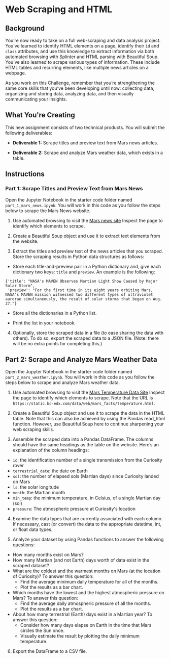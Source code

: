 # Web Scraping and HTML 

## Background
You’re now ready to take on a full web-scraping and data analysis project. You’ve learned to identify HTML elements on a page, identify their `id` and `class` attributes, and use this knowledge to extract information via both automated browsing with Splinter and HTML parsing with Beautiful Soup. You’ve also learned to scrape various types of information. These include HTML tables and recurring elements, like multiple news articles on a webpage.

As you work on this Challenge, remember that you’re strengthening the same core skills that you’ve been developing until now: collecting data, organizing and storing data, analyzing data, and then visually communicating your insights.

## What You're Creating
This new assignment consists of two technical products. You will submit the following deliverables:

* __Deliverable 1:__ Scrape titles and preview text from Mars news articles.

* __Deliverable 2:__ Scrape and analyze Mars weather data, which exists in a table.

## Instructions
### Part 1: Scrape Titles and Preview Text from Mars News
Open the Jupyter Notebook in the starter code folder named `part_1_mars_news.ipynb`. You will work in this code as you follow the steps below to scrape the Mars News website.

1. Use automated browsing to visit the [Mars news site](https://static.bc-edx.com/data/web/mars_news/index.html) Inspect the page to identify which elements to scrape.

2. Create a Beautiful Soup object and use it to extract text elements from the website.

3. Extract the titles and preview text of the news articles that you scraped. Store the scraping results in Python data structures as follows:
  * Store each title-and-preview pair in a Python dictionary and, give each dictionary two keys: `title` and `preview`. An example is the following:

```
{'title': "NASA's MAVEN Observes Martian Light Show Caused by Major Solar Storm", 
 'preview': "For the first time in its eight years orbiting Mars, NASA’s MAVEN mission witnessed two different types of ultraviolet aurorae simultaneously, the result of solar storms that began on Aug. 27."}
 ```
 
  * Store all the dictionaries in a Python list.

  * Print the list in your notebook.

4. Optionally, store the scraped data in a file (to ease sharing the data with others). To do so, export the scraped data to a JSON file. (Note: there will be no extra points for completing this.)

## Part 2: Scrape and Analyze Mars Weather Data
Open the Jupyter Notebook in the starter code folder named `part_2_mars_weather.ipynb`. You will work in this code as you follow the steps below to scrape and analyze Mars weather data.

1. Use automated browsing to visit the [Mars Temperature Data Site](https://static.bc-edx.com/data/web/mars_facts/temperature.html.) Inspect the page to identify which elements to scrape. Note that the URL is `https://static.bc-edx.com/data/web/mars_facts/temperature.html`.

2. Create a Beautiful Soup object and use it to scrape the data in the HTML table. Note that this can also be achieved by using the Pandas read_html function. However, use Beautiful Soup here to continue sharpening your web scraping skills.

3. Assemble the scraped data into a Pandas DataFrame. The columns should have the same headings as the table on the website. Here’s an explanation of the column headings:

  * `id`: the identification number of a single transmission from the Curiosity rover
  * `terrestrial_date`: the date on Earth
  * `sol`: the number of elapsed sols (Martian days) since Curiosity landed on Mars
  * `ls`: the solar longitude
  * `month`: the Martian month
  * `min_temp`: the minimum temperature, in Celsius, of a single Martian day (sol)
  * `pressure`: The atmospheric pressure at Curiosity's location
4. Examine the data types that are currently associated with each column. If necessary, cast (or convert) the data to the appropriate datetime, int, or float data types.

5. Analyze your dataset by using Pandas functions to answer the following questions:
  * How many months exist on Mars?
  * How many Martian (and not Earth) days worth of data exist in the scraped dataset?
  * What are the coldest and the warmest months on Mars (at the location of Curiosity)? To answer this question:
    * Find the average minimum daily temperature for all of the months.
    * Plot the results as a bar chart.
  * Which months have the lowest and the highest atmospheric pressure on Mars? To answer this question:
    * Find the average daily atmospheric pressure of all the months.
    * Plot the results as a bar chart.
  * About how many terrestrial (Earth) days exist in a Martian year? To answer this question:
    * Consider how many days elapse on Earth in the time that Mars circles the Sun once.
    * Visually estimate the result by plotting the daily minimum temperature.
6. Export the DataFrame to a CSV file.

